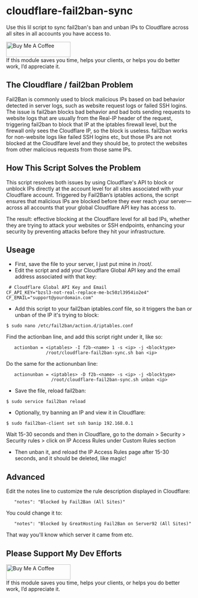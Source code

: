 # cloudflare-fail2ban-sync
Use this lil script to sync fail2ban's ban and unban IPs to Cloudflare across all sites in all accounts you have access to.

<p/>
<a href="https://www.buymeacoffee.com/robwpdev" target="_blank"><img src="https://cdn.buymeacoffee.com/buttons/default-orange.png" alt="Buy Me A Coffee" height="41" width="174"></a><br>
If this module saves you time, helps your clients, or helps you do better work, I’d appreciate it.
</p>

## The Cloudflare / fail2ban Problem
Fail2Ban is commonly used to block malicious IPs based on bad behavior detected in server logs, such as website request logs or failed SSH logins.
The issue is fail2ban blocks bad behavior and bad bots sending requests to website logs that are usually from the Real-IP header of the request, triggering fail2ban to block that IP at the iptables firewall level, but the firewall only sees the Cloudflare IP, so the block is useless. fail2ban works for non-website logs like failed SSH logins etc, but those IPs are not blocked at the Cloudlfare level and they should be, to protect the websites from other malicious requests from those same IPs.

## How This Script Solves the Problem
This script resolves both issues by using Cloudflare's API to block or unblock IPs directly at the account level for all sites associated with your Cloudflare account. Triggered by Fail2Ban’s iptables actions, the script ensures that malicious IPs are blocked before they ever reach your server—across all accounts that your global Cloudflare API key has access to.

The result: effective blocking at the Cloudflare level for all bad IPs, whether they are trying to attack your websites or SSH endpoints, enhancing your security by preventing attacks before they hit your infrastructure.

## Useage

- First, save the file to your server, I just put mine in /root/.
- Edit the script and add your Cloudflare Global API key and the email address associated with that key:

```
 # Cloudflare Global API Key and Email
CF_API_KEY="bzsl3-not-real-replace-me-bc50zl3954io2e4"
CF_EMAIL="support@yourdomain.com"
```

- Add this script to your fail2ban iptables.conf file, so it triggers the ban or unban of the IP it's trying to block:

```$ sudo nano /etc/fail2ban/action.d/iptables.conf```

Find the actionban line, and add this script right under it, like so:

```
   actionban = <iptables> -I f2b-<name> 1 -s <ip> -j <blocktype>
               /root/cloudflare-fail2ban-sync.sh ban <ip>
```

Do the same for the actionunban line:

```
   actionunban = <iptables> -D f2b-<name> -s <ip> -j <blocktype>
                 /root/cloudflare-fail2ban-sync.sh unban <ip>
```            
- Save the file, reload fail2ban:

 ```$ sudo service fail2ban reload```

- Optionally, try banning an IP and view it in Cloudflare:

 ```$ sudo fail2ban-client set ssh banip 192.168.0.1```

Wait 15-30 seconds and then in Cloudflare, go to the domain > Security > Security rules > click on IP Access Rules under Custom Rules section

- Then unban it, and reload the IP Access Rules page after 15-30 seconds, and it should be deleted, like magic!

## Advanced

Edit the notes line to customize the rule description displayed in Cloudflare:

```   "notes": "Blocked by Fail2Ban (All Sites)"```

You could change it to:

```   "notes": "Blocked by GreatHosting Fail2Ban on Server92 (All Sites)"```

That way you'll know which server it came from etc.

## Please Support My Dev Efforts 

<p/>
<a href="https://www.buymeacoffee.com/robwpdev" target="_blank"><img src="https://cdn.buymeacoffee.com/buttons/default-orange.png" alt="Buy Me A Coffee" height="41" width="174"></a><br>
If this module saves you time, helps your clients, or helps you do better work, I’d appreciate it.
</p>
